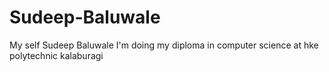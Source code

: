 # Sudeep-Baluwale
My self Sudeep Baluwale I'm doing my diploma in computer science at hke polytechnic kalaburagi
